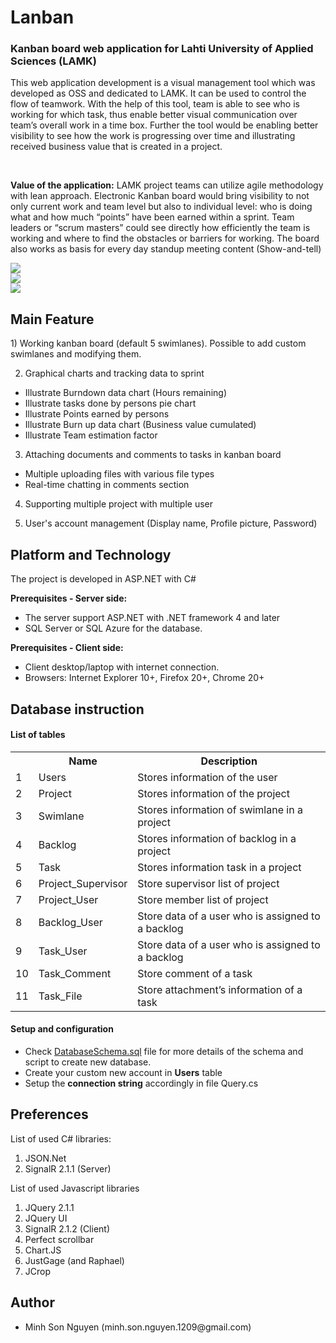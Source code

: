 Lanban
======
<h3>Kanban board web application for Lahti University of Applied Sciences (LAMK)</h3>
<p>This web application development is a visual management tool which was developed as OSS and dedicated to LAMK. It can be used to control the flow of teamwork. With the help of this tool, team is able to see who is working for which task, thus enable better visual communication over team’s overall work in a time box. Further the tool would be enabling better visibility to see how the work is progressing over time and illustrating received business value that is created in a project.</p></br>
<p><strong>Value of the application:</strong> LAMK project teams can utilize agile methodology with lean approach. Electronic Kanban board
would bring visibility to not only current work and team level but also to individual level: who is doing
what and how much “points” have been earned within a sprint. Team leaders or “scrum masters”
could see directly how efficiently the team is working and where to find the obstacles or barriers for
working. The board also works as basis for every day standup meeting content (Show-and-tell)</p>
<img src="https://github.com/nguymin4/Lanban/blob/master/Lanban/Uploads/Project_5/screenshot.jpg" />
<br />
<img src="https://github.com/nguymin4/Lanban/blob/master/Lanban/images/Chart-Demo.png" />
<br />
<img src="https://github.com/nguymin4/Lanban/blob/master/Lanban/images/project.png" />


<h2>Main Feature</h2>
1) Working kanban board (default 5 swimlanes). 
Possible to add custom swimlanes and modifying them.

2) Graphical charts and tracking data to sprint
- Illustrate Burndown data chart (Hours remaining)
- Illustrate tasks done by persons pie chart
- Illustrate Points earned by persons
- Illustrate Burn up data chart (Business value cumulated)
- Illustrate Team estimation factor

3) Attaching documents and comments to tasks in kanban board
- Multiple uploading files with various file types
- Real-time chatting in comments section
 
4) Supporting multiple project with multiple user

5) User's account management (Display name, Profile picture, Password)

<h2>Platform and Technology</h2>
The project is developed in ASP.NET with C#

<strong>Prerequisites - Server side:</strong></br>
<ul>
    <li>The server support ASP.NET with .NET framework 4 and later</li>
    <li>SQL Server or SQL Azure for the database.</li>
</ul>

<strong>Prerequisites - Client side:</strong></br>
<ul>
    <li>Client desktop/laptop with internet connection.</li>
    <li>Browsers: Internet Explorer 10+, Firefox 20+, Chrome 20+</li>
</ul>

<h2>Database instruction</h2>
<h4>List of tables</h4>
<table>
    <tr>
        <th>&nbsp;</th>
        <th>Name</th>
        <th>Description</th>
    </tr>
    <tr>
        <td>1</td>
        <td>Users</td>
        <td>Stores information of the user</td>
    </tr>
    <tr>
        <td>2</td>
        <td>Project</td>
        <td>Stores information of the project</td>
    </tr>
    <tr>
        <td>3</td>
        <td>Swimlane</td>
        <td>Stores information of swimlane in a project</td>
    </tr>
    <tr>
        <td>4</td>
        <td>Backlog</td>
        <td>Stores information of backlog in a project</td>
    </tr>
    <tr>
        <td>5</td>
        <td>Task</td>
        <td>Stores information task in a project</td>
    </tr>
    <tr>
        <td>6</td>
        <td>Project_Supervisor</td>
        <td>Store supervisor list of project</td>
    </tr>
    <tr>
        <td>7</td>
        <td>Project_User</td>
        <td>Store member list of project</td>
    </tr>
    <tr>
        <td>8</td>
        <td>Backlog_User</td>
        <td>Store data of a user who is assigned to a backlog</td>
    </tr>
    <tr>
        <td>9</td>
        <td>Task_User</td>
        <td>Store data of a user who is assigned to a backlog</td>
    </tr>
    <tr>
        <td>10</td>
        <td>Task_Comment</td>
        <td>Store comment of a task</td>
    </tr>
    <tr>
        <td>11</td>
        <td>Task_File</td>
        <td>Store attachment’s information of a task</td>
    </tr>
</table>
		

<h4>Setup and configuration</h4>
<ul>
    <li>Check <a href="https://github.com/nguymin4/Lanban/blob/master/DatabaseSchema.sql" target="_blank">DatabaseSchema.sql</a> file for more details of the schema and script to create new database.</li>
    <li>Create your custom new account in <strong>Users</strong> table</li>
    <li>Setup the <strong>connection string</strong> accordingly in file Query.cs</li>
</ul>


<h2>Preferences</h2>
List of used C# libraries:
<ol>
    <li>JSON.Net</li>
    <li>SignalR 2.1.1 (Server)</li>
</ol>

List of used Javascript libraries
<ol>
    <li>JQuery 2.1.1</li>
    <li>JQuery UI</li>
    <li>SignalR 2.1.2 (Client)</li>
    <li>Perfect scrollbar</li>
    <li>Chart.JS</li>
    <li>JustGage (and Raphael)</li>
    <li>JCrop</li>
</ol>

<h2>Author</h2>
<ul>
    <li>Minh Son Nguyen (minh.son.nguyen.1209@gmail.com)</li>
</ul>
